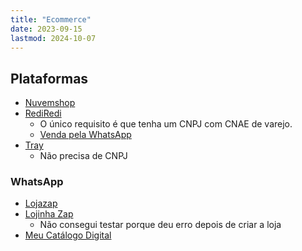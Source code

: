 ```yaml
---
title: "Ecommerce"
date: 2023-09-15
lastmod: 2024-10-07
---
```

## Plataformas
- [Nuvemshop](https://www.nuvemshop.com.br/)
- [RediRedi](https://rediredi.com/br/)
	- O único requisito é que tenha um CNPJ com CNAE de varejo.
	- [Venda pela WhatsApp](https://rediredi.com/br/catalogo-whatsapp/)
- [Tray](https://www.tray.com.br/)
	- Não precisa de CNPJ
### WhatsApp
- [Lojazap](https://criar.lojazap.com/)
- [Lojinha Zap](https://site.lojinhazap.com/)
	- Não consegui testar porque deu erro depois de criar a loja
- [Meu Catálogo Digital](https://www.meucatalogodigital.com)
